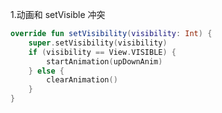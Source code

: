 1.动画和 setVisible 冲突

```kotlin
override fun setVisibility(visibility: Int) {
    super.setVisibility(visibility)
    if (visibility == View.VISIBLE) {
        startAnimation(upDownAnim)
    } else {
        clearAnimation()
    }
}
```

